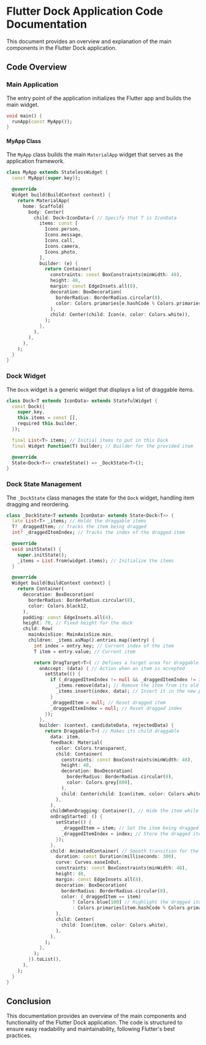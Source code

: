 
# Flutter Dock Application Code Documentation

This document provides an overview and explanation of the main components in the Flutter Dock application.

## Code Overview

### Main Application

The entry point of the application initializes the Flutter app and builds the main widget.

```dart
void main() {
  runApp(const MyApp());
}
```

#### MyApp Class

The `MyApp` class builds the main `MaterialApp` widget that serves as the application framework.

```dart
class MyApp extends StatelessWidget {
  const MyApp({super.key});

  @override
  Widget build(BuildContext context) {
    return MaterialApp(
      home: Scaffold(
        body: Center(
          child: Dock<IconData>( // Specify that T is IconData
            items: const [
              Icons.person,
              Icons.message,
              Icons.call,
              Icons.camera,
              Icons.photo,
            ],
            builder: (e) {
              return Container(
                constraints: const BoxConstraints(minWidth: 48),
                height: 48,
                margin: const EdgeInsets.all(8),
                decoration: BoxDecoration(
                  borderRadius: BorderRadius.circular(8),
                  color: Colors.primaries[e.hashCode % Colors.primaries.length],
                ),
                child: Center(child: Icon(e, color: Colors.white)),
              );
            },
          ),
        ),
      ),
    );
  }
}
```

### Dock Widget

The `Dock` widget is a generic widget that displays a list of draggable items.

```dart
class Dock<T extends IconData> extends StatefulWidget {
  const Dock({
    super.key,
    this.items = const [],
    required this.builder,
  });

  final List<T> items; // Initial items to put in this Dock
  final Widget Function(T) builder; // Builder for the provided item

  @override
  State<Dock<T>> createState() => _DockState<T>();
}
```

### Dock State Management

The `_DockState` class manages the state for the `Dock` widget, handling item dragging and reordering.

```dart
class _DockState<T extends IconData> extends State<Dock<T>> {
  late List<T> _items; // Holds the draggable items
  T? _draggedItem; // Tracks the item being dragged
  int? _draggedItemIndex; // Tracks the index of the dragged item

  @override
  void initState() {
    super.initState();
    _items = List.from(widget.items); // Initialize the items
  }

  @override
  Widget build(BuildContext context) {
    return Container(
      decoration: BoxDecoration(
        borderRadius: BorderRadius.circular(8),
        color: Colors.black12,
      ),
      padding: const EdgeInsets.all(4),
      height: 70, // Fixed height for the dock
      child: Row(
        mainAxisSize: MainAxisSize.min,
        children: _items.asMap().entries.map((entry) {
          int index = entry.key; // Current index of the item
          T item = entry.value; // Current item

          return DragTarget<T>( // Defines a target area for draggable items
            onAccept: (data) { // Action when an item is accepted
              setState(() {
                if (_draggedItemIndex != null && _draggedItemIndex != index) {
                  _items.remove(data); // Remove the item from its old position
                  _items.insert(index, data); // Insert it in the new position
                }
                _draggedItem = null; // Reset dragged item
                _draggedItemIndex = null; // Reset dragged index
              });
            },
            builder: (context, candidateData, rejectedData) {
              return Draggable<T>( // Makes its child draggable
                data: item,
                feedback: Material(
                  color: Colors.transparent,
                  child: Container(
                    constraints: const BoxConstraints(minWidth: 48),
                    height: 48,
                    decoration: BoxDecoration(
                      borderRadius: BorderRadius.circular(8),
                      color: Colors.grey[800],
                    ),
                    child: Center(child: Icon(item, color: Colors.white)),
                  ),
                ),
                childWhenDragging: Container(), // Hide the item while dragging
                onDragStarted: () {
                  setState(() {
                    _draggedItem = item; // Set the item being dragged
                    _draggedItemIndex = index; // Store the dragged item's index
                  });
                },
                child: AnimatedContainer( // Smooth transition for the dock item
                  duration: const Duration(milliseconds: 300),
                  curve: Curves.easeInOut,
                  constraints: const BoxConstraints(minWidth: 48),
                  height: 48,
                  margin: const EdgeInsets.all(8),
                  decoration: BoxDecoration(
                    borderRadius: BorderRadius.circular(8),
                    color: (_draggedItem == item)
                        ? Colors.blue[100] // Highlight the dragged item
                        : Colors.primaries[item.hashCode % Colors.primaries.length],
                  ),
                  child: Center(
                    child: Icon(item, color: Colors.white),
                  ),
                ),
              );
            },
          );
        }).toList(),
      ),
    );
  }
}
```

## Conclusion

This documentation provides an overview of the main components and functionality of the Flutter Dock application. The code is structured to ensure easy readability and maintainability, following Flutter's best practices.
